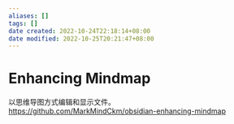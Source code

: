 ```yaml
---
aliases: []
tags: []
date created: 2022-10-24T22:18:14+08:00
date modified: 2022-10-25T20:21:47+08:00
---
```


# Enhancing Mindmap

以思维导图方式编辑和显示文件。
<https://github.com/MarkMindCkm/obsidian-enhancing-mindmap>
